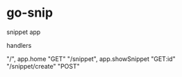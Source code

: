 # go-snip

snippet app

handlers

"/", app.home "GET" "/snippet", app.showSnippet "GET:id" "/snippet/create" "POST"
